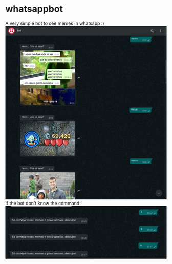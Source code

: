 # whatsappbot
A very simple bot to see memes in whatsapp :)
![memes](https://github.com/junque1r4/whatsappbot/blob/main/ims/pic1-meme.png)
If the bot don't know the command:
![error](https://github.com/junque1r4/whatsappbot/blob/main/ims/pic2-error.png)
